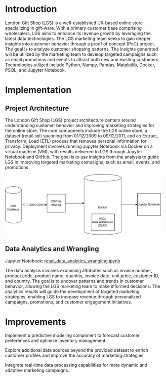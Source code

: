 # Introduction
London Gift Shop (LGS) is a well-established UK-based online store specializing in gift-ware. With a primary customer base comprising wholesalers, LGS aims to enhance its revenue growth by leveraging the latest data technologies. The LGS marketing team seeks to gain deeper insights into customer behavior through a proof of concept (PoC) project. The goal is to analyze customer shopping patterns. The insights generated will be utilized by the marketing team to develop targeted campaigns such as email promotions and events to attract both new and existing customers. Technologies utilized include Python, Numpy, Pandas, Matplotlib, Docker, PSQL, and Jupyter Notebook.

# Implementation
## Project Architecture
The London Gift Shop (LGS) project architecture centers around understanding customer behavior and improving marketing strategies for the online store. The core components include the LGS online store, a dataset (retail.sql) spanning from 01/12/2009 to 09/12/2011, and an Extract, Transform, Load (ETL) process that removes personal information for privacy. Deployment involves running Jupyter Notebook via Docker on a virtual machine (VM), with results delivered to LGS through Jupyter Notebook and GitHub. The goal is to use insights from the analysis to guide LGS in improving targeted marketing campaigns, such as email, events, and promotions.

![Python Analytics Architecture Diagram](../assets/python_analytics_arch.drawio.png)

## Data Analytics and Wrangling
Jupyter Notebook: [retail_data_analytics_wrangling.ipynb](python_data_analytics/retail_data_analytics_wrangling.ipynb)

The data analysis involves examining attributes such as invoice number, product code, product name, quantity, invoice date, unit price, customer ID, and country. The goal is to uncover patterns and trends in customer behavior, allowing the LGS marketing team to make informed decisions. The analytics results will guide the development of targeted marketing strategies, enabling LGS to increase revenue through personalized campaigns, promotions, and customer engagement initiatives.

# Improvements
Implement a predictive modeling component to forecast customer preferences and optimize inventory management.

Explore additional data sources beyond the provided dataset to enrich customer profiles and improve the accuracy of marketing strategies.

Integrate real-time data processing capabilities for more dynamic and adaptive marketing campaigns.

